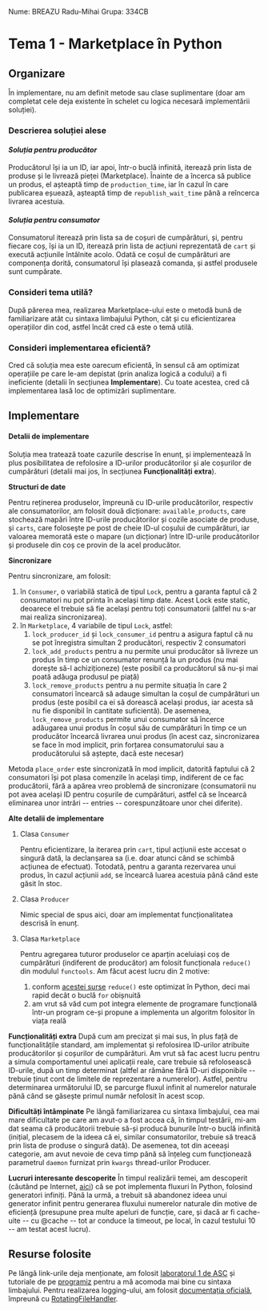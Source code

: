 Nume: BREAZU Radu-Mihai          Grupa: 334CB

# Tema 1 - Marketplace în Python

## Organizare
În implementare, nu am definit metode sau clase suplimentare (doar am completat
cele deja existente în schelet cu logica necesară implementării soluției).

### **Descrierea soluției alese**

#### _Soluția pentru producător_
Producătorul își ia un ID, iar apoi, într-o buclă infinită, iterează prin lista
de produse și le livrează pieței (Marketplace). Înainte de a încerca să publice
un produs, el așteaptă timp de `production_time`, iar în cazul în care
publicarea eșuează, așteaptă timp de `republish_wait_time` până a reîncerca
livrarea acestuia.

#### _Soluția pentru consumator_
Consumatorul iterează prin lista sa de coșuri de cumpărături, și, pentru
fiecare coș, își ia un ID, iterează prin lista de acțiuni reprezentată de
`cart` și execută acțiunile întâlnite acolo. Odată ce coșul de cumpărături
are componența dorită, consumatorul își plasează comanda, și astfel produsele
sunt cumpărate.

### **Consideri tema utilă?**
După părerea mea, realizarea Marketplace-ului este o metodă bună de
familiarizare atât cu sintaxa limbajului Python, cât și cu eficientizarea
operațiilor din cod, astfel încât cred că este o temă utilă.

### **Consideri implementarea eficientă?**
Cred că soluția mea este oarecum eficientă, în sensul că am optimizat
operațiile pe care le-am depistat (prin analiza logică a codului) a fi
ineficiente (detalii în secțiunea __Implementare__). Cu toate acestea,
cred că implementarea lasă loc de optimizări suplimentare.

## Implementare

#### **Detalii de implementare**

Soluția mea tratează toate cazurile descrise în enunț, și implementează în plus
posibilitatea de refolosire a ID-urilor producătorilor și ale coșurilor de
cumpărături (detalii mai jos, în secțiunea __Funcționalități extra__). 

**Structuri de date**

Pentru reținerea produselor, împreună cu ID-urile producătorilor, respectiv ale
consumatorilor, am folosit două dicționare: `available_products`, care
stochează mapări între ID-urile producătorilor și cozile asociate de produse,
și `carts`, care folosește pe post de cheie ID-ul coșului de cumpărături, iar
valoarea memorată este o mapare (un dicționar) între ID-urile producătorilor și
produsele din coș ce provin de la acel producător.

**Sincronizare**

Pentru sincronizare, am folosit:
1. în `Consumer`, o variabilă statică de tipul `Lock`, pentru a garanta
faptul că 2 consumatori nu pot printa în același timp date. Acest Lock este
static, deoarece el trebuie să fie același pentru toți consumatorii (altfel
nu s-ar mai realiza sincronizarea).
2. în `Marketplace`, 4 variabile de tipul `Lock`, astfel:
    1. `lock_producer_id` și `lock_consumer_id` pentru a asigura faptul că
    nu se pot înregistra simultan 2 producători, respectiv 2 consumatori
    2. `lock_add_products` pentru a nu permite unui producător să livreze un
    produs în timp ce un consumator renunță la un produs (nu mai dorește să-l
    achiziționeze) (este posibil ca producătorul să nu-și mai poată adăuga
    produsul pe piață)
    3. `lock_remove_products` pentru a nu permite situația în care 2
    consumatori încearcă să adauge simultan la coșul de cumpărături un produs
    (este posibil ca ei să dorească același produs, iar acesta să nu fie
    disponibil în cantitate suficientă). De asemenea, `lock_remove_products`
    permite unui consumator să încerce adăugarea unui produs în coșul său de
    cumpărături în timp ce un producător încearcă livrarea unui produs (în
    acest caz, sincronizarea se face în mod implicit, prin forțarea
    consumatorului sau a producătorului să aștepte, dacă este necesar)

Metoda `place_order` este sincronizată în mod implicit, datorită faptului că
2 consumatori își pot plasa comenzile în același timp, indiferent de ce fac
producătorii, fără a apărea vreo problemă de sincronizare (consumatorii nu
pot avea același ID pentru coșurile de cumpărături, astfel că se încearcă
eliminarea unor intrări -- entries -- corespunzătoare unor chei diferite).

**Alte detalii de implementare**

1. Clasa `Consumer`

    Pentru eficientizare, la iterarea prin `cart`, tipul acțiunii este
    accesat o singură dată, la declanșarea sa (i.e. doar atunci când se schimbă
    acțiunea de efectuat). Totodată, pentru a garanta rezervarea unui produs,
    în cazul acțiunii `add`, se încearcă luarea acestuia până când este găsit
    în stoc.

2. Clasa `Producer`

    Nimic special de spus aici, doar am implementat funcționalitatea descrisă
    în enunț.

3. Clasa `Marketplace`

    Pentru agregarea tuturor produselor ce aparțin aceluiași coș de cumpărături
    (indiferent de producător) am folosit funcționala `reduce()` din modulul
    `functools`. Am făcut acest lucru din 2 motive:
    1. conform [acestei surse](https://learnpython.com/blog/map-filter-reduce-python/)
    `reduce()` este optimizat în Python, deci mai rapid decât o buclă
    `for` obișnuită
    2. am vrut să văd cum pot integra elemente de programare funcțională într-un
    program ce-și propune a implementa un algoritm folositor în viața reală

**Funcționalități extra**
După cum am precizat și mai sus, în plus față de funcționalitățile standard, am
implementat și refolosirea ID-urilor atribuite producătorilor și coșurilor de
cumpărături. Am vrut să fac acest lucru pentru a simula comportamentul unei
aplicații reale, care trebuie să refolosească ID-urile, după un timp determinat
(altfel ar rămâne fără ID-uri disponibile -- trebuie ținut cont de limitele de
reprezentare a numerelor). Astfel, pentru determinarea următorului ID, se
parcurge fluxul infinit al numerelor naturale până când se găsește primul număr
nefolosit în acest scop.

**Dificultăți întâmpinate**
Pe lângă familiarizarea cu sintaxa limbajului, cea mai mare dificultate pe care
am avut-o a fost accea că, în timpul testării, mi-am dat seama că producătorii
trebuie să-și producă bunurile într-o buclă infinită (inițial, plecasem de la
ideea că ei, similar consumatorilor, trebuie să treacă prin lista de produse o
singură dată). De asemenea, tot din aceeași categorie, am avut nevoie de ceva
timp până să înțeleg cum funcționează parametrul `daemon` furnizat prin
`kwargs` thread-urilor Producer.

**Lucruri interesante descoperite**
În timpul realizării temei, am descoperit (căutând pe Internet,
[aici](https://www.programiz.com/python-programming/generator)) că se pot
implementa fluxuri în Python, folosind generatori infiniți. Până la urmă, a
trebuit să abandonez ideea unui generator infinit pentru generarea fluxului
numerelor naturale din motive de eficiență (presupune prea multe apeluri de
funcție, care, și dacă ar fi cache-uite -- cu @cache -- tot ar conduce la
timeout, pe local, în cazul testului 10 -- am testat acest lucru).

## Resurse folosite
Pe lângă link-urile deja menționate, am folosit
[laboratorul 1 de ASC](https://ocw.cs.pub.ro/courses/asc/laboratoare/01)
și tutoriale de pe 
[programiz](https://www.programiz.com/python-programming) pentru a mă acomoda
mai bine cu sintaxa limbajului.
Pentru realizarea logging-ului, am folosit
[documentația oficială](https://docs.python.org/3/howto/logging.html),
împreună cu [RotatingFileHandler](https://docs.python.org/3/library/logging.handlers.html#logging.handlers.RotatingFileHandler).

